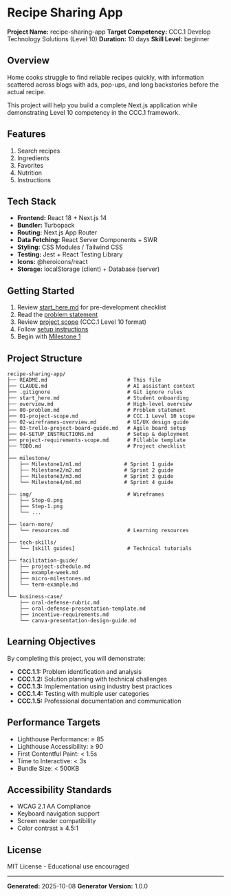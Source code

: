 # Recipe Sharing App

**Project Name:** recipe-sharing-app
**Target Competency:** CCC.1 Develop Technology Solutions (Level 10)
**Duration:** 10 days
**Skill Level:** beginner

## Overview

Home cooks struggle to find reliable recipes quickly, with information scattered across blogs with ads, pop-ups, and long backstories before the actual recipe.

This project will help you build a complete Next.js application while demonstrating Level 10 competency in the CCC.1 framework.

## Features

1. Search recipes
2. Ingredients
3. Favorites
4. Nutrition
5. Instructions

## Tech Stack

- **Frontend:** React 18 + Next.js 14
- **Bundler:** Turbopack
- **Routing:** Next.js App Router
- **Data Fetching:** React Server Components + SWR
- **Styling:** CSS Modules / Tailwind CSS
- **Testing:** Jest + React Testing Library
- **Icons:** @heroicons/react
- **Storage:** localStorage (client) + Database (server)

## Getting Started

1. Review [start_here.md](./start_here.md) for pre-development checklist
2. Read the [problem statement](./00-problem.md)
3. Review [project scope](./01-project-scope.md) (CCC.1 Level 10 format)
4. Follow [setup instructions](./04-SETUP_INSTRUCTIONS.md)
5. Begin with [Milestone 1](./milestone/Milestone1/m1.md)

## Project Structure

```
recipe-sharing-app/
├── README.md                          # This file
├── CLAUDE.md                          # AI assistant context
├── .gitignore                         # Git ignore rules
├── start_here.md                      # Student onboarding
├── overview.md                        # High-level overview
├── 00-problem.md                      # Problem statement
├── 01-project-scope.md                # CCC.1 Level 10 scope
├── 02-wireframes-overview.md          # UI/UX design guide
├── 03-trello-project-board-guide.md   # Agile board setup
├── 04-SETUP_INSTRUCTIONS.md           # Setup & deployment
├── project-requirements-scope.md      # Fillable template
├── TODO.md                            # Project checklist
│
├── milestone/
│   ├── Milestone1/m1.md              # Sprint 1 guide
│   ├── Milestone2/m2.md              # Sprint 2 guide
│   ├── Milestone3/m3.md              # Sprint 3 guide
│   └── Milestone4/m4.md              # Sprint 4 guide
│
├── img/                               # Wireframes
│   ├── Step-0.png
│   ├── Step-1.png
│   └── ...
│
├── learn-more/
│   └── resources.md                   # Learning resources
│
├── tech-skills/
│   └── [skill guides]                 # Technical tutorials
│
├── facilitation-guide/
│   ├── project-schedule.md
│   ├── example-week.md
│   ├── micro-milestones.md
│   └── term-example.md
│
└── business-case/
    ├── oral-defense-rubric.md
    ├── oral-defense-presentation-template.md
    ├── incentive-requirements.md
    └── canva-presentation-design-guide.md
```

## Learning Objectives

By completing this project, you will demonstrate:

- **CCC.1.1:** Problem identification and analysis
- **CCC.1.2:** Solution planning with technical challenges
- **CCC.1.3:** Implementation using industry best practices
- **CCC.1.4:** Testing with multiple user categories
- **CCC.1.5:** Professional documentation and communication

## Performance Targets

- Lighthouse Performance: ≥ 85
- Lighthouse Accessibility: ≥ 90
- First Contentful Paint: < 1.5s
- Time to Interactive: < 3s
- Bundle Size: < 500KB

## Accessibility Standards

- WCAG 2.1 AA Compliance
- Keyboard navigation support
- Screen reader compatibility
- Color contrast ≥ 4.5:1

## License

MIT License - Educational use encouraged

---

**Generated:** 2025-10-08
**Generator Version:** 1.0.0
